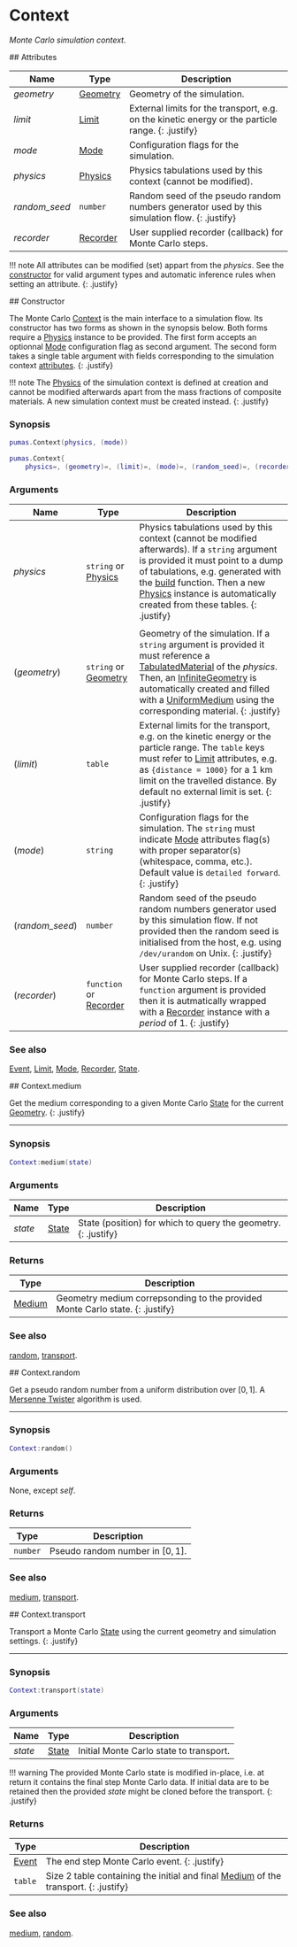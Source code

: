# Context
_Monte Carlo simulation context._


<div markdown="1" class="shaded-box fancy">
## Attributes

|Name|Type|Description|
|----|----|-----------|
|*geometry*    |[Geometry](../Geometry.md)      | Geometry of the simulation. |
|*limit*       |[Limit](Limit.md)               | External limits for the transport, e.g. on the kinetic energy or the particle range. {: .justify} |
|*mode*        |[Mode](Mode.md)                 | Configuration flags for the simulation. |
|*physics*     |[Physics](../physics/Physics.md)| Physics tabulations used by this context (cannot be modified). |
|*random\_seed*|`number`                        | Random seed of the pseudo random numbers generator used by this simulation flow. {: .justify} |
|*recorder*    |[Recorder](Recorder.md)         | User supplied recorder (callback) for Monte Carlo steps. |

!!! note
    All attributes can be modified (set) appart from the *physics*. See the
    [constructor](#constructor) for valid argument types and automatic inference
    rules when setting an attribute.
    {: .justify}

</div>


<div markdown="1" class="shaded-box fancy">
## Constructor

The Monte Carlo [Context](Context.md) is the main interface to a simulation
flow. Its constructor has two forms as shown in the synopsis below. Both forms
require a [Physics](../physics/Physics.md) instance to be provided. The first
form accepts an optionnal [Mode](Mode.md) configuration flag as second argument.
The second form takes a single table argument with fields corresponding to the
simulation context [attributes](#attributes).
{: .justify}

!!! note
    The [Physics](../physics/Physics.md) of the simulation context is defined at
    creation and cannot be modified afterwards apart from the mass fractions
    of composite materials. A new simulation context must be created instead.
    {: .justify}

### Synopsis

```lua
pumas.Context(physics, (mode))

pumas.Context{
    physics=, (geometry)=, (limit)=, (mode)=, (random_seed)=, (recorder)=}
```

### Arguments

|Name|Type|Description|
|----|----|-----------|
|*physics*       |`string` or [Physics](../physics/Physics.md)| Physics tabulations used by this context (cannot be modified afterwards). If a `string` argument is provided it must point to a dump of tabulations, e.g. generated with the [build](../physics/build.md) function. Then a new [Physics](../physics/Physics.md) instance is automatically created from these tables. {: .justify} |
|||
|(*geometry*)    |`string` or [Geometry](../Geometry.md)      | Geometry of the simulation. If a `string` argument is provided it must reference a [TabulatedMaterial](../physics/TabulatedMaterial.md) of the *physics*. Then, an [InfiniteGeometry](../geometry/InfiniteGeometry.md) is automatically created and filled with a [UniformMedium](../medium/UniformMedium.md) using the corresponding material. {: .justify} |
|(*limit*)       |`table`                                        | External limits for the transport, e.g. on the kinetic energy or the particle range. The `table` keys must refer to [Limit](Limit.md) attributes, e.g. as `{distance = 1000}` for a 1 km limit on the travelled distance. By default no external limit is set. {: .justify} |
|(*mode*)        |`string`                 | Configuration flags for the simulation. The `string` must indicate [Mode](Mode.md) attributes flag(s) with proper separator(s) (whitespace, comma, etc.). Default value is `detailed forward`. {: .justify} |
|(*random\_seed*)|`number`                                    | Random seed of the pseudo random numbers generator used by this simulation flow. If not provided then the random seed is initialised from the host, e.g. using `/dev/urandom` on Unix. {: .justify} |
|(*recorder*)    |`function` or [Recorder](Recorder.md)       | User supplied recorder (callback) for Monte Carlo steps. If a `function` argument is provided then it is autmatically wrapped with a [Recorder](Recorder.md) instance with a *period* of 1. {: .justify} |

### See also

[Event](Event.md),
[Limit](Limit.md),
[Mode](Mode.md),
[Recorder](Recorder.md),
[State](State.md).
</div>


<div markdown="1" class="shaded-box fancy">
## Context.medium

Get the medium corresponding to a given Monte Carlo [State](State.md) for the
current [Geometry](../Geometry.md).
{: .justify}

---

### Synopsis

```lua
Context:medium(state)
```

### Arguments

|Name|Type|Description|
|----|----|-----------|
|*state*|[State](State.md)| State (position) for which to query the geometry. {: .justify}|

### Returns

|Type|Description|
|----|-----------|
|[Medium](../Medium.md)| Geometry medium correpsonding to the provided Monte Carlo state. {: .justify}|

### See also

[random](#contextrandom),
[transport](#contexttransport).
</div>


<div markdown="1" class="shaded-box fancy">
## Context.random

Get a pseudo random number from a uniform distribution over $[0,1]$. A [Mersenne
Twister](https://en.wikipedia.org/wiki/Mersenne_Twister) algorithm is used.

---

### Synopsis

```lua
Context:random()
```

### Arguments

None, except *self*.

### Returns

|Type|Description|
|----|-----------|
|`number`| Pseudo random number in $[0, 1]$.|

### See also

[medium](#contextmedium),
[transport](#contexttransport).
</div>


<div markdown="1" class="shaded-box fancy">
## Context.transport

Transport a Monte Carlo [State](State.md) using the current geometry and
simulation settings.
{: .justify}

---

### Synopsis

```lua
Context:transport(state)
```

### Arguments

|Name|Type|Description|
|----|----|-----------|
|*state*|[State](State.md)| Initial Monte Carlo state to transport.|

!!! warning
    The provided Monte Carlo state is modified in-place, i.e. at return it
    contains the final step Monte Carlo data. If initial data are to be retained
    then the provided *state* might be cloned before the transport.
    {: .justify}

### Returns

|Type|Description|
|----|-----------|
|[Event](Event.md)| The end step Monte Carlo event. {: .justify} |
|`table`          | Size 2 table containing the initial and final [Medium](../Medium.md) of the transport. {: .justify} |

### See also

[medium](#contextmedium),
[random](#contextrandom).
</div>
